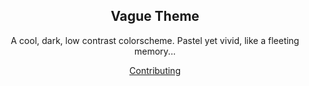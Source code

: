 <p align="center">
  <h2 align="center">Vague Theme</h2>
</p>

<p align="center">A cool, dark, low contrast colorscheme. Pastel yet vivid, like a fleeting memory...</p>

<p align="center">
  <a href="https://github.com/vague-theme/.github/blob/main/CONTRIBUTING.md">Contributing</a>
</p>
